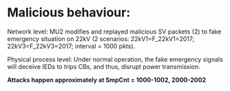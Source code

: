 # Malicious behaviour:

Network level: MU2 modifies and replayed malicious SV packets (2) to fake emergency situation on 22kV (2 scenarios: 22kV1=F_22kV1=2017; 22kV3=F_22kV3=2017; interval = 1000 pkts).

Physical process level: Under normal operation, the fake emergency signals will deceive IEDs to trips CBs, and thus, disrupt power transmission.

**Attacks happen approximately at SmpCnt = 1000-1002, 2000-2002**